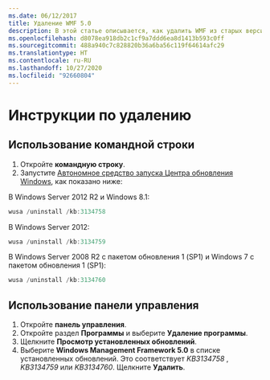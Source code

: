 ```yaml
---
ms.date: 06/12/2017
title: Удаление WMF 5.0
description: В этой статье описывается, как удалить WMF из старых версий Windows.
ms.openlocfilehash: d8078ea918db2c1cf9a7ddd6ea8d1413b593c0ff
ms.sourcegitcommit: 488a940c7c828820b36a6ba56c119f64614afc29
ms.translationtype: HT
ms.contentlocale: ru-RU
ms.lasthandoff: 10/27/2020
ms.locfileid: "92660804"
---
```

# <a name="uninstallation-instructions"></a>Инструкции по удалению

## <a name="using-command-prompt"></a>Использование командной строки

1. Откройте **командную строку**.
2. Запустите [Автономное средство запуска Центра обновления Windows](https://support.microsoft.com/kb/934307), как показано ниже:

В Windows Server 2012 R2 и Windows 8.1:

```powershell
wusa /uninstall /kb:3134758
```

В Windows Server 2012:

```powershell
wusa /uninstall /kb:3134759
```

В Windows Server 2008 R2 с пакетом обновления 1 (SP1) и Windows 7 с пакетом обновления 1 (SP1):

```powershell
wusa /uninstall /kb:3134760
```

## <a name="using-control-panel"></a>Использование панели управления

1. Откройте **панель управления**.
2. Откройте раздел **Программы** и выберите **Удаление программы**.
3. Щелкните **Просмотр установленных обновлений**.
4. Выберите **Windows Management Framework 5.0** в списке установленных обновлений. Это соответствует *KB3134758* , *KB3134759* или *KB3134760*. Щелкните **Удалить**.

